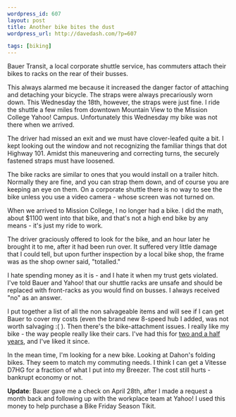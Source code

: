 ```yaml
---
wordpress_id: 607
layout: post
title: Another bike bites the dust
wordpress_url: http://davedash.com/?p=607

tags: [biking]
---
```

Bauer Transit, a local corporate shuttle service, has commuters attach their bikes to racks on the rear of their busses.

This always alarmed me because it increased the danger factor of attaching and detaching your bicycle.  The straps were always precariously worn down.  This Wednesday the 18th, however, the straps were just fine.  I ride the shuttle a few miles from downtown Mountain View to the Mission College Yahoo! Campus.  Unfortunately this Wednesday my bike was not there when we arrived.

The driver had missed an exit and we must have clover-leafed quite a bit.  I kept looking out the window and not recognizing the familiar things that dot Highway 101.  Amidst this maneuvering and correcting turns, the securely fastened straps must have loosened.

The bike racks are similar to ones that you would install on a trailer hitch.  Normally they are fine, and you can strap them down, and of course you are keeping an eye on them.  On a corporate shuttle there is no way to see the bike unless you use a video camera - whose screen was not turned on.

When we arrived to Mission College, I no longer had a bike.  I did the math, about $1100 went into that bike, and that's not a high end bike by any means - it's just my ride to work.

The driver graciously offered to look for the bike, and an hour later he brought it to me, after it had been run over.  It suffered very little damage that I could tell, but upon further inspection by a local bike shop, the frame was as the shop owner said, "totalled."

I hate spending money as it is - and I hate it when my trust gets violated.  I've told Bauer and Yahoo! that our shuttle racks are unsafe and should be replaced with front-racks as you would find on busses.  I always received "no" as an answer.

I put together a list of all the non salvageable items and will see if I can get Bauer to cover my costs (even the brand new 8-speed hub I added, was not worth salvaging :( ).  Then there's the bike-attachment issues.  I really like my bike - the way people really like their cars.  I've had this for [two and a half years](http://davedash.com/2006/08/04/new-breezer/), and I've liked it since.

In the mean time, I'm looking for a new bike.  Looking at Dahon's folding bikes.  They seem to match my commuting needs.  I think I can get a Vitesse D7HG for a fraction of what I put into my Breezer.  The cost still hurts - bankrupt economy or not.

**Update**: Bauer gave me a check on April 28th, after I made a request a month back and following up with the workplace team at Yahoo!  I used this money to help purchase a Bike Friday Season Tikit.
